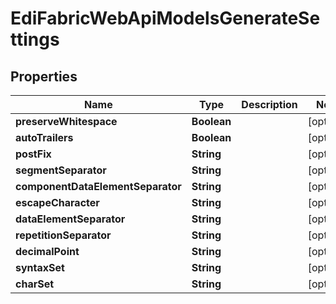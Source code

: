 
# EdiFabricWebApiModelsGenerateSettings

## Properties
Name | Type | Description | Notes
------------ | ------------- | ------------- | -------------
**preserveWhitespace** | **Boolean** |  |  [optional]
**autoTrailers** | **Boolean** |  |  [optional]
**postFix** | **String** |  |  [optional]
**segmentSeparator** | **String** |  |  [optional]
**componentDataElementSeparator** | **String** |  |  [optional]
**escapeCharacter** | **String** |  |  [optional]
**dataElementSeparator** | **String** |  |  [optional]
**repetitionSeparator** | **String** |  |  [optional]
**decimalPoint** | **String** |  |  [optional]
**syntaxSet** | **String** |  |  [optional]
**charSet** | **String** |  |  [optional]



